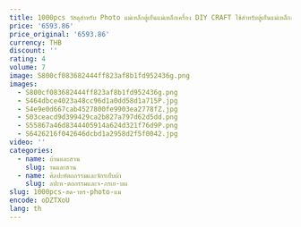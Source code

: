 ```yaml
---
title: 1000pcs วัสดุสําหรับ Photo แม่เหล็กตู้เย็นแม่เหล็กเครื่อง DIY CRAFT ใช้สําหรับตู้เย็นแม่เหล็กขนาด 50*50 มม.
price: '6593.86'
price_original: '6593.86'
currency: THB
discount: ''
rating: 4
volume: 7
image: S800cf083682444ff823af8b1fd952436g.png
images:
  - S800cf083682444ff823af8b1fd952436g.png
  - S464dbce4023a48cc96d1a0dd58d1a715P.jpg
  - S4e9e0d667cab4527800fe9903ea2778fZ.jpg
  - S03ceacd9d399429ca2b827a797d62d5dd.png
  - S55867a46d8344405914a624d321f76d9P.png
  - S6426216f042646dcbd1a2958d2f5f0042.jpg
video: ''
categories:
  - name: บ้านและสวน
    slug: านและสวน
  - name: ศิลปะหัตถกรรมและจักรเย็บผ้า
    slug: ลปะห-ตถกรรมและจ-กรเย-บผ
slug: 1000pcs-สด-าหร-photo-แม
encode: oDZTXoU
lang: th
---
```

  